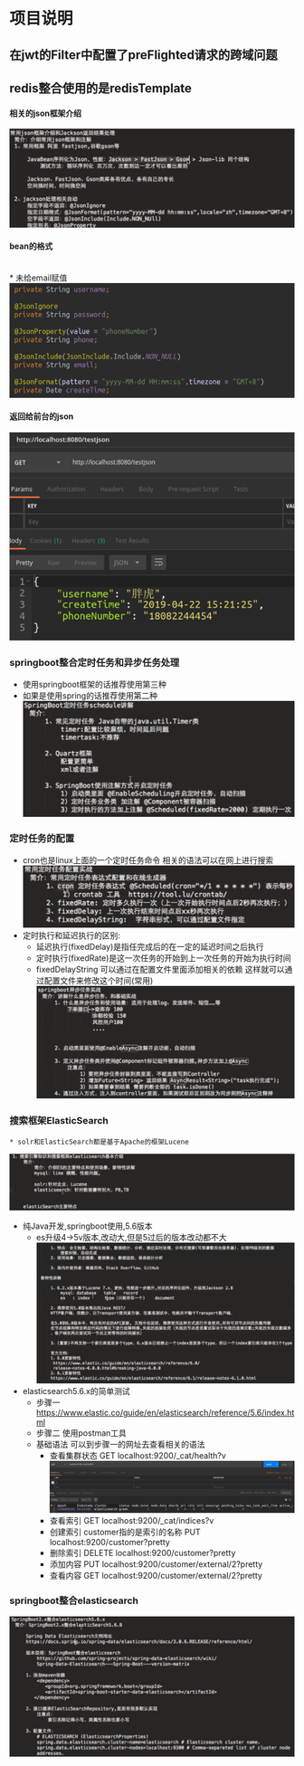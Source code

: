 # 项目说明 
## 在jwt的Filter中配置了preFlighted请求的跨域问题
## redis整合使用的是redisTemplate
#### 相关的json框架介绍
![相关的json介绍](https://github.com/Panghu98/springboot-sample/blob/master/src/main/resources/static/png1.png)
#### bean的格式
<br>* 未给email赋值
![bean的格式](https://github.com/Panghu98/springboot-sample/blob/master/src/main/resources/static/png3.png)
#### 返回给前台的json
![返回给前台的json](https://github.com/Panghu98/springboot-sample/blob/master/src/main/resources/static/json.png)
### springboot整合定时任务和异步任务处理
* 使用springboot框架的话推荐使用第三种
* 如果是使用spring的话推荐使用第二种
![定时任务](https://github.com/Panghu98/springboot-sample/blob/master/src/main/resources/static/定时任务.png)  
### 定时任务的配置
* cron也是linux上面的一个定时任务命令  相关的语法可以在网上进行搜索
![定时任务的配置](https://github.com/Panghu98/springboot-sample/blob/master/src/main/resources/static/定时任务配置.png)  
* 定时执行和延迟执行的区别:
    * 延迟执行(fixedDelay)是指任完成后的在一定的延迟时间之后执行
    * 定时执行(fixedRate)是这一次任务的开始到上一次任务的开始为执行时间
    * fixedDelayString 可以通过在配置文件里面添加相关的依赖 这样就可以通过配置文件来修改这个时间(常用)
![异步任务](https://github.com/Panghu98/springboot-sample/blob/master/src/main/resources/static/异步任务.png)
### 搜索框架ElasticSearch
    * solr和ElasticSearch都是基于Apache的框架Lucene
![ElasticSearch](https://github.com/Panghu98/springboot-sample/blob/master/src/main/resources/static/ElasticSearch2.png)
* 纯Java开发,springboot使用,5.6版本
    * es升级4->5v版本,改动大,但是5过后的版本改动都不大
![ElasticSearch](https://github.com/Panghu98/springboot-sample/blob/master/src/main/resources/static/ElasticSearch.png)
* elasticsearch5.6.x的简单测试
    * 步骤一 https://www.elastic.co/guide/en/elasticsearch/reference/5.6/index.html
    * 步骤二 使用postman工具
    * 基础语法  可以到步骤一的网址去查看相关的语法
        * 查看集群状态
        GET localhost:9200/_cat/health?v
        ![集群状态](https://github.com/Panghu98/springboot-sample/blob/master/src/main/resources/static/集群状态.png)
        * 查看索引
        GET localhost:9200/_cat/indices?v
        * 创建索引   customer指的是索引的名称
        PUT localhost:9200/customer?pretty
        * 删除索引 
        DELETE localhost:9200/customer?pretty
        * 添加内容
        PUT localhost:9200/customer/external/2?pretty
        * 查看内容
        GET localhost:9200/customer/external/2?pretty
### springboot整合elasticsearch
![](https://github.com/Panghu98/springboot-sample/blob/master/src/main/resources/static/%E6%95%B4%E5%90%88elasticsearch.png)

        
